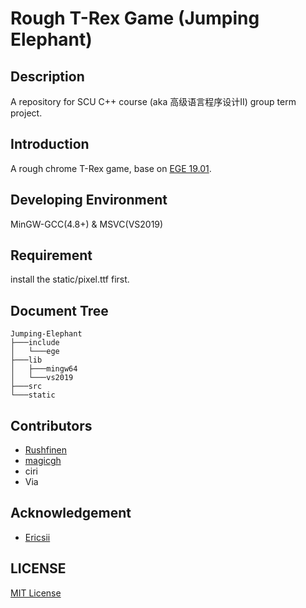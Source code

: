 # Rough T-Rex Game (Jumping Elephant)
## Description 
A repository for SCU C++ course (aka 高级语言程序设计II) group term project.

## Introduction 
A rough chrome T-Rex game, base on [EGE 19.01](https://xege.org/). 

## Developing Environment
MinGW-GCC(4.8+) & MSVC(VS2019) 

## Requirement
install the static/pixel.ttf first.

## Document Tree 
```
Jumping-Elephant
├───include
│   └───ege
├───lib
│   ├───mingw64
│   └───vs2019
├───src
└───static
```

## Contributors
* [Rushfinen](https://github.com/Rushfinen)
* [magicgh](https://github.com/magicgh)
* ciri
* Via
  
## Acknowledgement
* [Ericsii](https://github.com/Ericsii)
  

## LICENSE
[MIT License](https://mit-license.org/)
